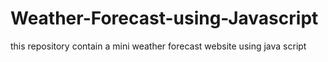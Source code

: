 # Weather-Forecast-using-Javascript
this repository contain a mini weather forecast website using java script
